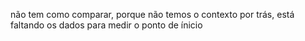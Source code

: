não tem como comparar, porque não temos o contexto por trás, está faltando os dados para medir o ponto de ínicio
